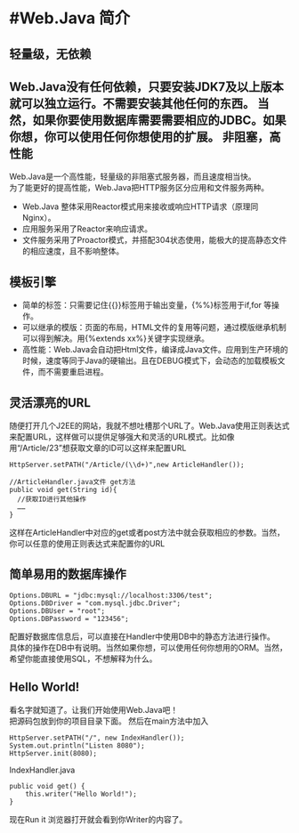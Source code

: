 #Web.Java 简介
=========
轻量级，无依赖
----
Web.Java没有任何依赖，只要安装JDK7及以上版本就可以独立运行。不需要安装其他任何的东西。
当然，如果你要使用数据库需要需要相应的JDBC。如果你想，你可以使用任何你想使用的扩展。
非阻塞，高性能
----
Web.Java是一个高性能，轻量级的非阻塞式服务器，而且速度相当快。  
为了能更好的提高性能，Web.Java把HTTP服务区分应用和文件服务两种。
  - Web.Java 整体采用Reactor模式用来接收或响应HTTP请求（原理同Nginx）。
  - 应用服务采用了Reactor来响应请求。
  - 文件服务采用了Proactor模式，并搭配304状态使用，能极大的提高静态文件的相应速度，且不影响整体。

模板引擎
----
 - 简单的标签：只需要记住{{}}标签用于输出变量，{%%}标签用于if,for 等操作。
 - 可以继承的模版：页面的布局，HTML文件的复用等问题，通过模版继承机制可以得到解决。用{%extends xx%}关键字实现继承。  
 - 高性能：Web.Java会自动把Html文件，编译成Java文件。应用到生产环境的时候，速度等同于Java的硬输出。且在DEBUG模式下，会动态的加载模板文件，而不需要重启进程。



灵活漂亮的URL
----
随便打开几个J2EE的网站，我就不想吐槽那个URL了。Web.Java使用正则表达式来配置URL，这样做可以提供足够强大和灵活的URL模式。比如像用“/Article/23”想获取文章的ID可以这样来配置URL  
```
HttpServer.setPATH("/Article/(\\d+)",new ArticleHandler());  

//ArticleHandler.java文件 get方法 
public void get(String id){  
  //获取ID进行其他操作
  ……  
}  
```  
这样在ArticleHandler中对应的get或者post方法中就会获取相应的参数。当然，你可以任意的使用正则表达式来配置你的URL  

简单易用的数据库操作
----
```
Options.DBURL = "jdbc:mysql://localhost:3306/test";
Options.DBDriver = "com.mysql.jdbc.Driver";
Options.DBUser = "root";
Options.DBPassword = "123456";
```
配置好数据库信息后，可以直接在Handler中使用DB中的静态方法进行操作。  
具体的操作在DB中有说明。当然如果你想，可以使用任何你想用的ORM。当然，希望你能直接使用SQL，不想解释为什么。

Hello World!
----
看名字就知道了。让我们开始使用Web.Java吧！  
把源码包放到你的项目目录下面。
然后在main方法中加入
```
HttpServer.setPATH("/", new IndexHandler());
System.out.println("Listen 8080");
HttpServer.init(8080);
```
IndexHandler.java
```
public void get() {
    this.writer("Hello World!");
}
```
现在Run it 浏览器打开就会看到你Writer的内容了。  
